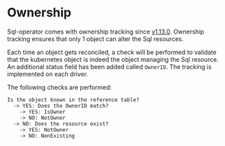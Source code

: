 # Ownership

Sql-operator comes with ownership tracking since
[v1.13.0](https://github.com/stenic/sql-operator/releases/tag/v1.13.0). Ownership tracking ensures that only
1 object can alter the Sql resources.

Each time an object gets reconciled, a check will be performed to validate that the kubernetes object is indeed
the object managing the Sql resource. An additional status field has been added called `OwnerID`. The tracking 
is implemented on each driver.

The following checks are performed:

```
Is the object known in the reference table?
  -> YES: Does the OwnerID match?
    -> YES: IsOwner
	-> NO: NotOwner
  -> NO: Does the resource exist?
    -> YES: NotOwner
	-> NO: NonExisting
```

